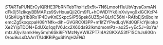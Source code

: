$START$aPUNErCyIQRHE3PbRNTebThxHz9x5t+7N6LmooH1uUbVqvaCxmANdFk0j51zIkqyBBMAPzs9SvHxuaQji2Cm9FL+hOWiD1Yk8jnXviyvg9xlGCKcP4USbXUg/t1b8Rx1P4DwKnESkpcS/P56psk6UZ5p4QLt1C56hI+RAfbEjSt6bqlmemcZg5kxqcpaH08YNfk+dih+GVGRC0I3PP+m1ifZYPwdLqVKd0QF/cYjkiokpXe2Y/pTDON+EdUXq1qq1V6Jcx2X60ds92IkmdmomPz+ao25+yEc5J+8xYa/mtzJGjvi/amkHey5m/h6Sk9iFYMzNyVW8ZPT7I4A2GKXA53fF1SChJs60Gn0/ou9uLsDAArrT/UdKRiPguShYqH2$END$